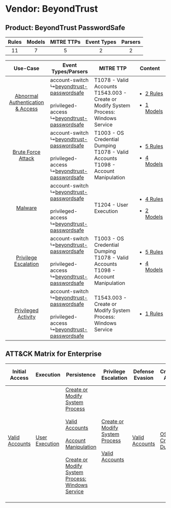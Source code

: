 Vendor: BeyondTrust
===================
Product: BeyondTrust PasswordSafe
---------------------------------
| Rules | Models | MITRE TTPs | Event Types | Parsers |
|:-----:|:------:|:----------:|:-----------:|:-------:|
|  11   |   7    |     5      |      2      |    2    |

|    Use-Case    | Event Types/Parsers    | MITRE TTP    | Content    |
|:----:| ---- | ---- | ---- |
| [Abnormal Authentication & Access](../../../UseCases/uc_abnormal_authentication_&_access.md) |  account-switch<br> ↳[beyondtrust-passwordsafe](Ps/pC_beyondtrustpasswordsafe.md)<br><br> privileged-access<br> ↳[beyondtrust-passwordsafe](Ps/pC_beyondtrustpasswordsafe.md)<br> | T1078 - Valid Accounts<br>T1543.003 - Create or Modify System Process: Windows Service<br>  | [<ul><li>2 Rules</li></ul><ul><li>1 Models</li></ul>](RM/r_m_beyondtrust_beyondtrust_passwordsafe_Abnormal_Authentication_&_Access.md) |
|    [Brute Force Attack](../../../UseCases/uc_brute_force_attack.md)    |  account-switch<br> ↳[beyondtrust-passwordsafe](Ps/pC_beyondtrustpasswordsafe.md)<br><br> privileged-access<br> ↳[beyondtrust-passwordsafe](Ps/pC_beyondtrustpasswordsafe.md)<br> | T1003 - OS Credential Dumping<br>T1078 - Valid Accounts<br>T1098 - Account Manipulation<br> | [<ul><li>5 Rules</li></ul><ul><li>4 Models</li></ul>](RM/r_m_beyondtrust_beyondtrust_passwordsafe_Brute_Force_Attack.md)    |
|    [Malware](../../../UseCases/uc_malware.md)    |  account-switch<br> ↳[beyondtrust-passwordsafe](Ps/pC_beyondtrustpasswordsafe.md)<br><br> privileged-access<br> ↳[beyondtrust-passwordsafe](Ps/pC_beyondtrustpasswordsafe.md)<br> | T1204 - User Execution<br>    | [<ul><li>4 Rules</li></ul><ul><li>2 Models</li></ul>](RM/r_m_beyondtrust_beyondtrust_passwordsafe_Malware.md)    |
|    [Privilege Escalation](../../../UseCases/uc_privilege_escalation.md)    |  account-switch<br> ↳[beyondtrust-passwordsafe](Ps/pC_beyondtrustpasswordsafe.md)<br><br> privileged-access<br> ↳[beyondtrust-passwordsafe](Ps/pC_beyondtrustpasswordsafe.md)<br> | T1003 - OS Credential Dumping<br>T1078 - Valid Accounts<br>T1098 - Account Manipulation<br> | [<ul><li>5 Rules</li></ul><ul><li>4 Models</li></ul>](RM/r_m_beyondtrust_beyondtrust_passwordsafe_Privilege_Escalation.md)    |
|    [Privileged Activity](../../../UseCases/uc_privileged_activity.md)    |  account-switch<br> ↳[beyondtrust-passwordsafe](Ps/pC_beyondtrustpasswordsafe.md)<br><br> privileged-access<br> ↳[beyondtrust-passwordsafe](Ps/pC_beyondtrustpasswordsafe.md)<br> | T1543.003 - Create or Modify System Process: Windows Service<br>    | [<ul><li>1 Rules</li></ul>](RM/r_m_beyondtrust_beyondtrust_passwordsafe_Privileged_Activity.md)    |

ATT&CK Matrix for Enterprise
----------------------------
| Initial Access                                                      | Execution                                                           | Persistence                                                                                                                                                                                                                                                                                                                               | Privilege Escalation                                                                                                                                    | Defense Evasion                                                     | Credential Access                                                          | Discovery | Lateral Movement | Collection | Command and Control | Exfiltration | Impact |
| ------------------------------------------------------------------- | ------------------------------------------------------------------- | ----------------------------------------------------------------------------------------------------------------------------------------------------------------------------------------------------------------------------------------------------------------------------------------------------------------------------------------- | ------------------------------------------------------------------------------------------------------------------------------------------------------- | ------------------------------------------------------------------- | -------------------------------------------------------------------------- | --------- | ---------------- | ---------- | ------------------- | ------------ | ------ |
| [Valid Accounts](https://attack.mitre.org/techniques/T1078)<br><br> | [User Execution](https://attack.mitre.org/techniques/T1204)<br><br> | [Create or Modify System Process](https://attack.mitre.org/techniques/T1543)<br><br>[Valid Accounts](https://attack.mitre.org/techniques/T1078)<br><br>[Account Manipulation](https://attack.mitre.org/techniques/T1098)<br><br>[Create or Modify System Process: Windows Service](https://attack.mitre.org/techniques/T1543/003)<br><br> | [Create or Modify System Process](https://attack.mitre.org/techniques/T1543)<br><br>[Valid Accounts](https://attack.mitre.org/techniques/T1078)<br><br> | [Valid Accounts](https://attack.mitre.org/techniques/T1078)<br><br> | [OS Credential Dumping](https://attack.mitre.org/techniques/T1003)<br><br> |           |                  |            |                     |              |        |